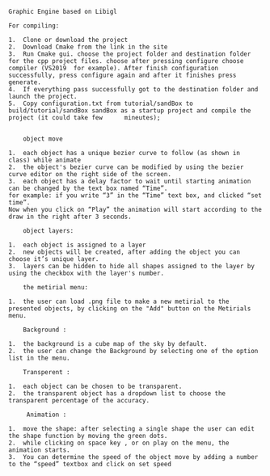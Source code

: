 	Graphic Engine based on Libigl

	For compiling:

	1.	Clone or download the project
	2.	Download Cmake from the link in the site
	3.	Run Cmake gui. choose the project folder and destination folder for the cpp project files. choose after pressing configure choose compiler (VS2019 	for example). After finish configuration successfully, press configure again and after it finishes press generate.
	4.	If everything pass successfully got to the destination folder and launch the project.
	5.	Copy configuration.txt from tutorial/sandBox to build/tutorial/sandBox sandBox as a startup project and compile the project (it could take few 		mineutes);


		object move

	1.	each object has a unique bezier curve to follow (as shown in class) while animate
	2.	the object's bezier curve can be modified by using the bezier curve editor on the right side of the screen.
	3.	each object has a delay factor to wait until starting animation can be changed by the text box named “Time”. 
	for example: if you write “3” in the “Time” text box, and clicked “set time”. 
	Now when you click on “Play” the animation will start according to the draw in the right after 3 seconds.

		object layers:

	1.	each object is assigned to a layer
	2.	new objects will be created, after adding the object you can choose it’s unique layer.
	3.	layers can be hidden to hide all shapes assigned to the layer by using the checkbox with the layer's number.
	
		the metirial menu:
		
	1.	the user can load .png file to make a new metirial to the presented objects, by clicking on the "Add" button on the Metirials menu.

		Background :

	1.	the background is a cube map of the sky by default.
	2.	the user can change the Background by selecting one of the option list in the menu.

		Transperent :

	1.	each object can be chosen to be transparent. 
	2.	the transparent object has a dropdown list to choose the transparent percentage of the accuracy.

		 Animation :

	1.	move the shape: after selecting a single shape the user can edit the shape function by moving the green dots.
	2.	while clicking on space key , or on play on the menu, the animation starts.
	3.	You can determine the speed of the object move by adding a number to the “speed” textbox and click on set speed 
